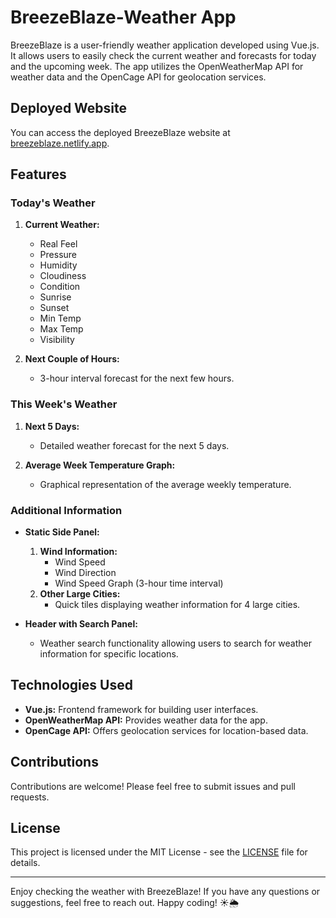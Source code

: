 # BreezeBlaze-Weather App

BreezeBlaze is a user-friendly weather application developed using Vue.js. It allows users to easily check the current weather and forecasts for today and the upcoming week. The app utilizes the OpenWeatherMap API for weather data and the OpenCage API for geolocation services.

## Deployed Website

You can access the deployed BreezeBlaze website at [breezeblaze.netlify.app](https://breezeblaze.netlify.app/).

## Features

### Today's Weather
1. **Current Weather:**
   - Real Feel
   - Pressure
   - Humidity
   - Cloudiness
   - Condition
   - Sunrise
   - Sunset
   - Min Temp
   - Max Temp
   - Visibility

2. **Next Couple of Hours:**
   - 3-hour interval forecast for the next few hours.

### This Week's Weather
1. **Next 5 Days:**
   - Detailed weather forecast for the next 5 days.

2. **Average Week Temperature Graph:**
   - Graphical representation of the average weekly temperature.

### Additional Information
- **Static Side Panel:**
  1. **Wind Information:**
     - Wind Speed
     - Wind Direction
     - Wind Speed Graph (3-hour time interval)
  2. **Other Large Cities:**
     - Quick tiles displaying weather information for 4 large cities.

- **Header with Search Panel:**
  - Weather search functionality allowing users to search for weather information for specific locations.

## Technologies Used

- **Vue.js:** Frontend framework for building user interfaces.
- **OpenWeatherMap API:** Provides weather data for the app.
- **OpenCage API:** Offers geolocation services for location-based data.

## Contributions

Contributions are welcome! Please feel free to submit issues and pull requests.

## License

This project is licensed under the MIT License - see the [LICENSE](LICENSE.txt) file for details.

---

Enjoy checking the weather with BreezeBlaze! If you have any questions or suggestions, feel free to reach out. Happy coding! ☀️🌦️
